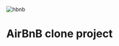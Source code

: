 ![hbnb](https://s3.amazonaws.com/alx-intranet.hbtn.io/uploads/medias/2018/6/65f4a1dd9c51265f49d0.png?X-Amz-Algorithm=AWS4-HMAC-SHA256&X-Amz-Credential=AKIARDDGGGOUSBVO6H7D%2F20240210%2Fus-east-1%2Fs3%2Faws4_request&X-Amz-Date=20240210T052346Z&X-Amz-Expires=86400&X-Amz-SignedHeaders=host&X-Amz-Signature=443b48c4e910f22580818b99043108499ec87c0b043e2e9a860f0d52cfa3b0b0)

# AirBnB clone project

